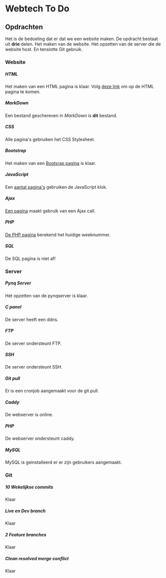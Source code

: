 # Webtech To Do

## Opdrachten
Het is de bedoeling dat er dat we een website maken. De opdracht bestaat uit **drie** delen. Het maken van de website. Het opzetten van de server die de website host. En tenslotte Git gebruik.

### Website
##### HTML
Het maken van een HTML pagina is klaar. Volg [deze link](http://homeserver08.asuscomm.com/HTML_Lesrooster_even_weken.html) om op de HTML pagina te komen.
##### MarkDown
Een bestand geschereven in _MarkDown_ is **dit** bestand.
##### CSS
Alle pagina's gebruiken het CSS Stylesheet.
##### Bootstrap
Het maken van een [Bootsrap pagina](http://homeserver08.asuscomm.com/Index.html) is klaar.
##### JavaScript
Een [aantal pagina's](http://homeserver08.asuscomm.com/HTML_Lesrooster_even_weken.html) gebruiken de JavaScript klok.
##### Ajax
[Een pagina](http://homeserver08.asuscomm.com/AjaxCall.html) maakt gebruik van een Ajax call.
##### PHP
[De PHP pagina](http://homeserver08.asuscomm.com/Weeknummer.php) berekend het huidige weeknummer.
##### SQL
De SQL pagina is niet af!


### Server
##### Pynq Server
Het opzetten van de pynqserver is klaar.
##### C panel
De server heeft een ddns.
##### FTP
De server ondersteunt FTP.
##### SSH
De server ondersteunt SSH.
##### Git pull
Er is een cronjob aangemaakt voor de git pull.
##### Caddy
De webserver is online.
##### PHP
De webserver ondersteunt caddy.
##### MySQL
MySQL is geinstalleerd er er zijn gebruikers aangemaakt.


### Git
##### 10 Wekelijkse commits
Klaar
##### Live en Dev branch
Klaar
##### 2 Feature branches
Klaar
##### Clean resolved merge conflict
Klaar